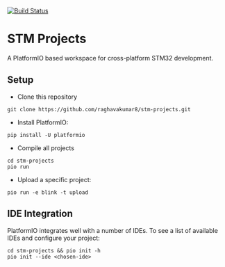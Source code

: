 [![Build Status](https://travis-ci.org/raghavakumar8/stm-projects.svg?branch=master)](https://travis-ci.org/raghavakumar8/stm-projects)
# STM Projects
A PlatformIO based workspace for cross-platform STM32 development. 

## Setup
- Clone this repository
```
git clone https://github.com/raghavakumar8/stm-projects.git
```
- Install PlatformIO:
```
pip install -U platformio
```
- Compile all projects
```
cd stm-projects
pio run
```
- Upload a specific project:
```
pio run -e blink -t upload
```

## IDE Integration

PlatformIO integrates well with a number of IDEs. To see a list of available IDEs and configure your project:
```
cd stm-projects && pio init -h
pio init --ide <chosen-ide>
```
